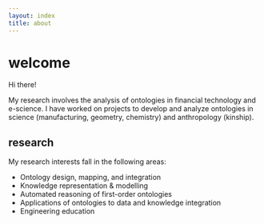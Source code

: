 ```yaml
---
layout: index
title: about
---
```


# welcome

Hi there!  

<!-- I am currently a postdoctoral research fellow at the University of Toronto working with the Data & Analytics team at Royal Bank Canada (RBC). -->

My research involves the analysis of ontologies in financial technology and e-science.  I have worked on projects to develop and analyze ontologies in science (manufacturing, geometry, chemistry) and anthropology (kinship).

<!-- My postdoctoral advisor is Dr. [Michael Gruninger](http://stl.mie.utoronto.ca/gruninger.html){:target="_blank"}, who is the director of the [Semantic Technologies Lab (STL)](http://stl.mie.utoronto.ca/){:target="_blank"}. I am also part of the [EDM Council](https://edmcouncil.org/){:target="_blank"}, [IAOA](http://www.iaoa.org/){:target="_blank"}, [IISE](http://www.iise.org/Home/){:target="_blank"}, and [OSPE](https://www.ospe.on.ca/){:target="_blank"} associations. -->

<!--
I'm Carmen, an Industrial Engineering Ph.D. Candidate in the [Department of Mechanical & Industrial Engineering](http://www.mie.utoronto.ca/){:target="_blank"} at the [University of Toronto](http://www.utoronto.ca/){:target="_blank"}.

My current research involves the design of a molecular structure ontology for medicinal chemistry and drug discovery.

I hope to acquire research, teaching, and working experience in an environment where my skills and educational foundation can be further developed.

My advisor is Dr. [Michael Gruninger](http://stl.mie.utoronto.ca/gruninger.html){:target="_blank"}, who is the director of the [Semantic Technologies Lab (STL)](http://stl.mie.utoronto.ca/){:target="_blank"}. I am also part of the [IAOA](http://www.iaoa.org/){:target="_blank"}, [IISE](http://www.iise.org/Home/){:target="_blank"}, [IEEE](https://www.ieee.org/index.html){:target="_blank"}, and [OSPE](https://www.ospe.on.ca/){:target="_blank"} associations.

Feel free to look around!  If you have any questions, please do not hesitate to [contact](mailto:cchui[at]mie[DOT]utoronto[DOT]ca) me.
-->

## research
My research interests fall in the following areas:
* Ontology design, mapping, and integration
* Knowledge representation & modelling
* Automated reasoning of first-order ontologies
* Applications of ontologies to data and knowledge integration
* Engineering education